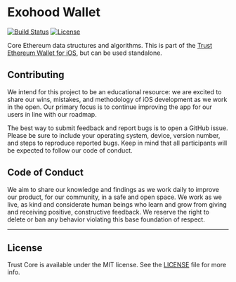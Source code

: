 # Exohood Wallet

[![Build Status](https://travis-ci.org/TrustWallet/trust-core.svg?branch=master)](https://travis-ci.org/TrustWallet/trust-core)
[![License](https://img.shields.io/badge/license-GPL3-green.svg?style=flat)](https://github.com/TrustWallet/trust-core/blob/master/LICENSE)

Core Ethereum data structures and algorithms. This is part of the [Trust Ethereum Wallet for iOS](https://github.com/TrustWallet/trust-wallet-ios), but can be used standalone.

## Contributing

We intend for this project to be an educational resource: we are excited to
share our wins, mistakes, and methodology of iOS development as we work
in the open. Our primary focus is to continue improving the app for our users in
line with our roadmap.

The best way to submit feedback and report bugs is to open a GitHub issue.
Please be sure to include your operating system, device, version number, and
steps to reproduce reported bugs. Keep in mind that all participants will be
expected to follow our code of conduct.

## Code of Conduct

We aim to share our knowledge and findings as we work daily to improve our
product, for our community, in a safe and open space. We work as we live, as
kind and considerate human beings who learn and grow from giving and receiving
positive, constructive feedback. We reserve the right to delete or ban any
behavior violating this base foundation of respect.

---

## License

Trust Core is available under the MIT license. See the [LICENSE](https://github.com/TrustWallet/trust-core/blob/master/LICENSE) file for more info.
